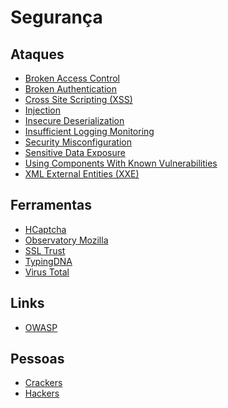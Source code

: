 # Segurança

## Ataques
- [Broken Access Control](https://owasp.org/www-project-top-ten/2017/A5_2017-Broken_Access_Control)
- [Broken Authentication](https://owasp.org/www-project-top-ten/2017/A2_2017-Broken_Authentication)
- [Cross Site Scripting (XSS)](https://owasp.org/www-project-top-ten/2017/A7_2017-Cross-Site_Scripting_(XSS))
- [Injection](https://owasp.org/www-project-top-ten/2017/A1_2017-Injection)
- [Insecure Deserialization](https://owasp.org/www-project-top-ten/2017/A8_2017-Insecure_Deserialization)
- [Insufficient Logging Monitoring](https://owasp.org/www-project-top-ten/2017/A10_2017-Insufficient_Logging%2526Monitoring)
- [Security Misconfiguration](https://owasp.org/www-project-top-ten/2017/A6_2017-Security_Misconfiguration)
- [Sensitive Data Exposure](https://owasp.org/www-project-top-ten/2017/A3_2017-Sensitive_Data_Exposure)
- [Using Components With Known Vulnerabilities](https://owasp.org/www-project-top-ten/2017/A9_2017-Using_Components_with_Known_Vulnerabilities)
- [XML External Entities (XXE)](https://owasp.org/www-project-top-ten/2017/A4_2017-XML_External_Entities_(XXE))

## Ferramentas
- [HCaptcha](https://www.hcaptcha.com/)
- [Observatory Mozilla](https://observatory.mozilla.org/)
- [SSL Trust](https://www.ssltrust.com.au/ssl-tools/website-security-check)
- [TypingDNA](https://www.typingdna.com/)
- [Virus Total](https://www.virustotal.com)

## Links
- [OWASP](https://owasp.org/)

## Pessoas
- [Crackers](https://pt.wikipedia.org/wiki/Cracker)
- [Hackers](https://pt.wikipedia.org/wiki/Hacker)
